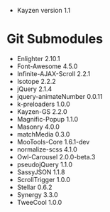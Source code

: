 * Kayzen version 1.1

# Git Submodules

* Enlighter 2.10.1
* Font-Awesome 4.5.0
* Infinite-AJAX-Scroll 2.2.1
* Isotope 2.2.2
* jQuery 2.1.4
* jquery-animateNumber 0.0.11
* k-preloaders 1.0.0
* Kayzen-GS 2.2.0
* Magnific-Popup 1.1.0
* Masonry 4.0.0
* matchMedia 0.3.0
* MooTools-Core 1.6.1-dev
* normalize-scss 4.1.0
* Owl-Carousel 2.0.0-beta.3
* pseudojQuery 1.1.0
* SassyJSON 1.1.8
* ScrollTrigger 1.0.0
* Stellar 0.6.2
* Synergy 3.3.0
* TweeCool 1.0.0